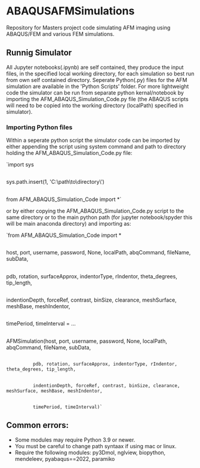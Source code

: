 # ABAQUSAFMSimulations
Repository for Masters project code simulating AFM imaging using ABAQUS/FEM and various FEM simulations. 


## Runnig Simulator
All Jupyter notebooks(.ipynb) are self contained, they produce the input files, in the specified local working directory, for each simulation so best run from own self contained directory. Seperate Python(.py) files for the AFM simulation are available in the 'Python Scripts' folder. For more lightweight code the simulator can be run from separate python kernal/notebook by importing the AFM_ABAQUS_Simulation_Code.py file (the ABAQUS scripts will need to be copied into the working directory (localPath) specified in simulator).

### Importing Python files
Within a seperate python script the simulator code can be imported by either appending the script using system command and path to directory holding the AFM_ABAQUS_Simulation_Code.py file:

`import sys
##
sys.path.insert(1, 'C:\\path\\to\\directory\\') 
##
from AFM_ABAQUS_Simulation_Code import *`

or by either copying the AFM_ABAQUS_Simulation_Code.py script to the same directory or to the main python path (for jupyter notebook/spyder this will be main anaconda directory) and importing as:

`from AFM_ABAQUS_Simulation_Code import *
##
host, port, username, password, None, localPath, abqCommand, fileName, subData, 
##              
pdb, rotation, surfaceApprox, indentorType, rIndentor, theta_degrees, tip_length,
##              
indentionDepth, forceRef, contrast, binSize, clearance, meshSurface, meshBase, meshIndentor,  
##  
timePeriod, timeInterval = ...
##
AFMSimulation(host, port, username, password, None, localPath, abqCommand, fileName, subData, 
##
              pdb, rotation, surfaceApprox, indentorType, rIndentor, theta_degrees, tip_length,
##
              indentionDepth, forceRef, contrast, binSize, clearance, meshSurface, meshBase, meshIndentor,
##
              timePeriod, timeInterval)`


## Common errors:
- Some modules may require Python 3.9 or newer. 
- You must be careful to change path syntaax if using mac or linux.
- Require the following modules: py3Dmol, nglview, biopython, mendeleev, pyabaqus==2022, paramiko

